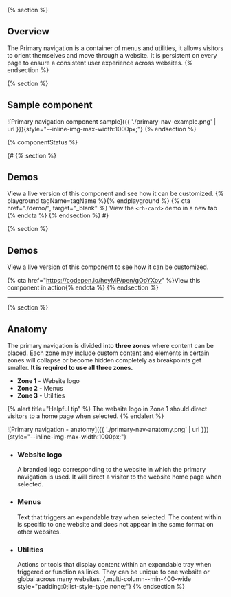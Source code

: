 {% section %}
  ## Overview
  The Primary navigation is a container of menus and utilities, it allows 
  visitors to orient themselves and move through a website. It is persistent on 
  every page to ensure a consistent user experience across websites.
{% endsection %}

{% section %}
  ## Sample component
  ![Primary navigation component sample]({{ './primary-nav-example.png' | url 
  }}){style="--inline-img-max-width:1000px;"}
{% endsection %}

{% componentStatus %}

{#
{% section %}
  ## Demos
  View a live version of this component and see how it can be customized.
  {% playground tagName=tagName %}{% endplayground %}
  {% cta href="./demo/", target="_blank" %}
    View the `<rh-card>` demo in a new tab
  {% endcta %}
{% endsection %}
#}

{% section %}
  ## Demos
  View a live version of this component to see how it can be customized.

  {% cta href="https://codepen.io/heyMP/pen/gOoYXov" %}View this component in action{% endcta %}
{% endsection %}

<hr style="margin-block:var(--rh-space-5xl);">

{% section %}
  ## Anatomy

  The primary navigation is divided into **three zones** where content can be 
  placed. Each zone may include custom content and elements in certain zones 
  will collapse or become hidden completely as breakpoints get smaller. 
  **It is required to use all three zones.**

  - **Zone 1** - Website logo
  - **Zone 2** - Menus
  - **Zone 3** - Utilities

  {% alert title="Helpful tip" %}
  The website logo in Zone 1 should direct visitors to a home page when selected.
  {% endalert %}

  ![Primary navigation - anatomy]({{ './primary-nav-anatomy.png' | url 
  }}){style="--inline-img-max-width:1000px;"}

  - ### Website logo
    A branded logo corresponding to the website in which the primary navigation 
    is used. It will direct a visitor to the website home page when selected.
  - ### Menus
    Text that triggers an expandable tray when selected. The content within is 
    specific to one website and does not appear in the same format on other 
    websites.
  - ### Utilities
    Actions or tools that display content within an expandable tray when 
    triggered or function as links. They can be unique to one website or global 
    across many websites.
  {.multi-column--min-400-wide style="padding:0;list-style-type:none;"}
{% endsection %}

